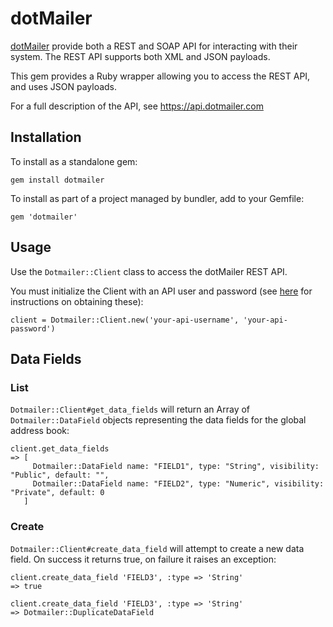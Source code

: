 dotMailer
=========

[dotMailer](http://www.dotmailer.co.uk/) provide both a REST and SOAP API for interacting with their system. The REST API supports both XML and JSON payloads.

This gem provides a Ruby wrapper allowing you to access the REST API, and uses JSON payloads.

For a full description of the API, see https://api.dotmailer.com

Installation
------------

To install as a standalone gem:

    gem install dotmailer

To install as part of a project managed by bundler, add to your Gemfile:

    gem 'dotmailer'

Usage
-----

Use the `Dotmailer::Client` class to access the dotMailer REST API.

You must initialize the Client with an API user and password (see [here](http://www.dotmailer.co.uk/api/more_about_api/getting_started_with_the_api.aspx) for instructions on obtaining these):

    client = Dotmailer::Client.new('your-api-username', 'your-api-password')

Data Fields
-----------

### List

`Dotmailer::Client#get_data_fields` will return an Array of `Dotmailer::DataField` objects representing the data fields for the global address book:

    client.get_data_fields
    => [
         Dotmailer::DataField name: "FIELD1", type: "String", visibility: "Public", default: "",
         Dotmailer::DataField name: "FIELD2", type: "Numeric", visibility: "Private", default: 0
       ]

### Create

`Dotmailer::Client#create_data_field` will attempt to create a new data field. On success it returns true, on failure it raises an exception:

    client.create_data_field 'FIELD3', :type => 'String'
    => true

    client.create_data_field 'FIELD3', :type => 'String'
    => Dotmailer::DuplicateDataField
